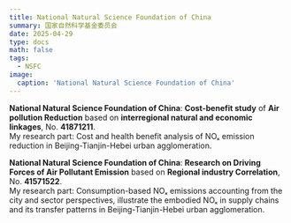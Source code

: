 ```yaml
---
title: National Natural Science Foundation of China
summary: 国家自然科学基金委员会
date: 2025-04-29
type: docs
math: false
tags:
  - NSFC
image:
  caption: 'National Natural Science Foundation of China'
---
```



**National Natural Science Foundation of China**: **Cost-benefit study** of **Air pollution Reduction** based on **interregional natural and economic linkages**, No. **41871211**.  
My research part: Cost and health benefit analysis of NOₓ emission reduction in Beijing-Tianjin-Hebei urban agglomeration.

**National Natural Science Foundation of China**: **Research on Driving Forces of Air Pollutant Emission** based on **Regional industry Correlation**, No. **41571522**.  
My research part: Consumption-based NOₓ emissions accounting from the city and sector perspectives, illustrate the embodied NOₓ in supply chains and its transfer patterns in Beijing-Tianjin-Hebei urban agglomeration.



